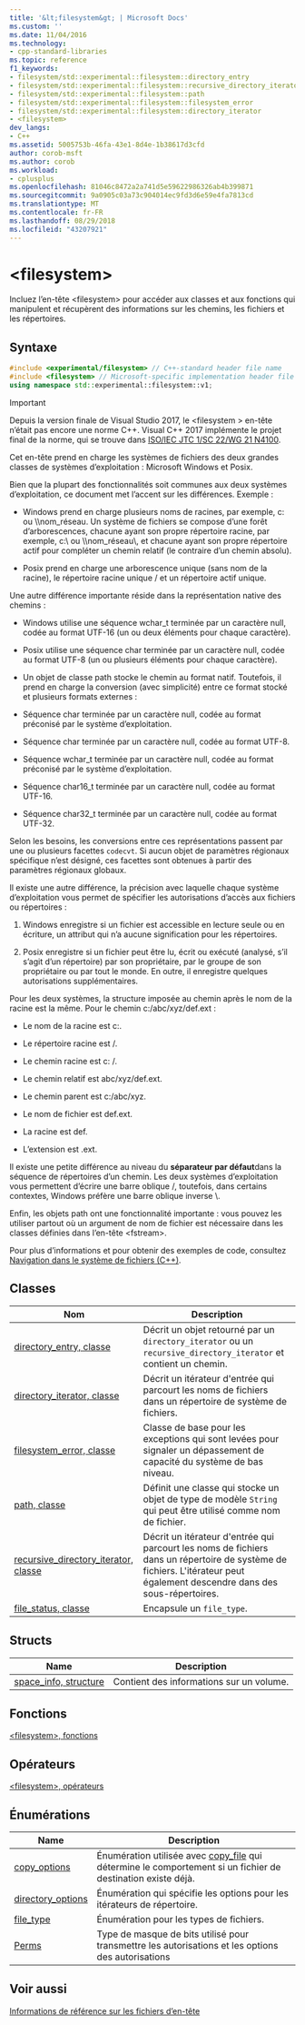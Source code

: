```yaml
---
title: '&lt;filesystem&gt; | Microsoft Docs'
ms.custom: ''
ms.date: 11/04/2016
ms.technology:
- cpp-standard-libraries
ms.topic: reference
f1_keywords:
- filesystem/std::experimental::filesystem::directory_entry
- filesystem/std::experimental::filesystem::recursive_directory_iterator
- filesystem/std::experimental::filesystem::path
- filesystem/std::experimental::filesystem::filesystem_error
- filesystem/std::experimental::filesystem::directory_iterator
- <filesystem>
dev_langs:
- C++
ms.assetid: 5005753b-46fa-43e1-8d4e-1b38617d3cfd
author: corob-msft
ms.author: corob
ms.workload:
- cplusplus
ms.openlocfilehash: 81046c8472a2a741d5e59622986326ab4b399871
ms.sourcegitcommit: 9a0905c03a73c904014ec9fd3d6e59e4fa7813cd
ms.translationtype: MT
ms.contentlocale: fr-FR
ms.lasthandoff: 08/29/2018
ms.locfileid: "43207921"
---
```

# <a name="ltfilesystemgt"></a>&lt;filesystem&gt;

Incluez l’en-tête &lt;filesystem> pour accéder aux classes et aux fonctions qui manipulent et récupèrent des informations sur les chemins, les fichiers et les répertoires.

## <a name="syntax"></a>Syntaxe

```cpp
#include <experimental/filesystem> // C++-standard header file name
#include <filesystem> // Microsoft-specific implementation header file name
using namespace std::experimental::filesystem::v1;
```

> [!IMPORTANT]
> Depuis la version finale de Visual Studio 2017, le \<filesystem > en-tête n’était pas encore une norme C++. Visual C++ 2017 implémente le projet final de la norme, qui se trouve dans [ISO/IEC JTC 1/SC 22/WG 21 N4100](http://www.open-std.org/jtc1/sc22/wg21/docs/papers/2014/n4100.pdf).

Cet en-tête prend en charge les systèmes de fichiers des deux grandes classes de systèmes d’exploitation : Microsoft Windows et Posix.

Bien que la plupart des fonctionnalités soit communes aux deux systèmes d’exploitation, ce document met l’accent sur les différences. Exemple :

- Windows prend en charge plusieurs noms de racines, par exemple, c: ou \\\nom_réseau. Un système de fichiers se compose d’une forêt d’arborescences, chacune ayant son propre répertoire racine, par exemple, c:\ ou \\\nom_réseau\\, et chacune ayant son propre répertoire actif pour compléter un chemin relatif (le contraire d’un chemin absolu).

- Posix prend en charge une arborescence unique (sans nom de la racine), le répertoire racine unique / et un répertoire actif unique.

Une autre différence importante réside dans la représentation native des chemins :

- Windows utilise une séquence wchar_t terminée par un caractère null, codée au format UTF-16 (un ou deux éléments pour chaque caractère).

- Posix utilise une séquence char terminée par un caractère null, codée au format UTF-8 (un ou plusieurs éléments pour chaque caractère).

- Un objet de classe path stocke le chemin au format natif. Toutefois, il prend en charge la conversion (avec simplicité) entre ce format stocké et plusieurs formats externes :

- Séquence char terminée par un caractère null, codée au format préconisé par le système d’exploitation.

- Séquence char terminée par un caractère null, codée au format UTF-8.

- Séquence wchar_t terminée par un caractère null, codée au format préconisé par le système d’exploitation.

- Séquence char16_t terminée par un caractère null, codée au format UTF-16.

- Séquence char32_t terminée par un caractère null, codée au format UTF-32.

Selon les besoins, les conversions entre ces représentations passent par une ou plusieurs facettes `codecvt`. Si aucun objet de paramètres régionaux spécifique n’est désigné, ces facettes sont obtenues à partir des paramètres régionaux globaux.

Il existe une autre différence, la précision avec laquelle chaque système d’exploitation vous permet de spécifier les autorisations d’accès aux fichiers ou répertoires :

1. Windows enregistre si un fichier est accessible en lecture seule ou en écriture, un attribut qui n’a aucune signification pour les répertoires.

1. Posix enregistre si un fichier peut être lu, écrit ou exécuté (analysé, s’il s’agit d’un répertoire) par son propriétaire, par le groupe de son propriétaire ou par tout le monde. En outre, il enregistre quelques autorisations supplémentaires.

Pour les deux systèmes, la structure imposée au chemin après le nom de la racine est la même. Pour le chemin c:/abc/xyz/def.ext :

- Le nom de la racine est c:.

- Le répertoire racine est /.

- Le chemin racine est c: /.

- Le chemin relatif est abc/xyz/def.ext.

- Le chemin parent est c:/abc/xyz.

- Le nom de fichier est def.ext.

- La racine est def.

- L’extension est .ext.

Il existe une petite différence au niveau du **séparateur par défaut**dans la séquence de répertoires d’un chemin. Les deux systèmes d’exploitation vous permettent d’écrire une barre oblique /, toutefois, dans certains contextes, Windows préfère une barre oblique inverse \\.

Enfin, les objets path ont une fonctionnalité importante : vous pouvez les utiliser partout où un argument de nom de fichier est nécessaire dans les classes définies dans l’en-tête \<fstream>.

Pour plus d’informations et pour obtenir des exemples de code, consultez [Navigation dans le système de fichiers (C++)](../standard-library/file-system-navigation.md).

## <a name="classes"></a>Classes

|Nom|Description|
|----------|-----------------|
|[directory_entry, classe](../standard-library/directory-entry-class.md)|Décrit un objet retourné par un `directory_iterator` ou un `recursive_directory_iterator` et contient un chemin.|
|[directory_iterator, classe](../standard-library/directory-iterator-class.md)|Décrit un itérateur d'entrée qui parcourt les noms de fichiers dans un répertoire de système de fichiers.|
|[filesystem_error, classe](../standard-library/filesystem-error-class.md)|Classe de base pour les exceptions qui sont levées pour signaler un dépassement de capacité du système de bas niveau.|
|[path, classe](../standard-library/path-class.md)|Définit une classe qui stocke un objet de type de modèle `String` qui peut être utilisé comme nom de fichier.|
|[recursive_directory_iterator, classe](../standard-library/recursive-directory-iterator-class.md)|Décrit un itérateur d'entrée qui parcourt les noms de fichiers dans un répertoire de système de fichiers. L'itérateur peut également descendre dans des sous-répertoires.|
|[file_status, classe](../standard-library/file-status-class.md)|Encapsule un `file_type`.|

## <a name="structs"></a>Structs

|Name|Description|
|----------|-----------------|
|[space_info, structure](../standard-library/space-info-structure.md)|Contient des informations sur un volume.|

## <a name="functions"></a>Fonctions

[\<filesystem>, fonctions](../standard-library/filesystem-functions.md)

## <a name="operators"></a>Opérateurs

[\<filesystem>, opérateurs](../standard-library/filesystem-operators.md)

## <a name="enumerations"></a>Énumérations

|Name|Description|
|----------|-----------------|
|[copy_options](../standard-library/filesystem-enumerations.md#copy_options)|Énumération utilisée avec [copy_file](https://msdn.microsoft.com/4af7a9b0-8861-45ed-b84e-0307f0669d60) qui détermine le comportement si un fichier de destination existe déjà.|
|[directory_options](../standard-library/filesystem-enumerations.md#directory_options)|Énumération qui spécifie les options pour les itérateurs de répertoire.|
|[file_type](../standard-library/filesystem-enumerations.md#file_type)|Énumération pour les types de fichiers.|
|[Perms](../standard-library/filesystem-enumerations.md#perms)|Type de masque de bits utilisé pour transmettre les autorisations et les options des autorisations|

## <a name="see-also"></a>Voir aussi

[Informations de référence sur les fichiers d’en-tête](../standard-library/cpp-standard-library-header-files.md)<br/>
